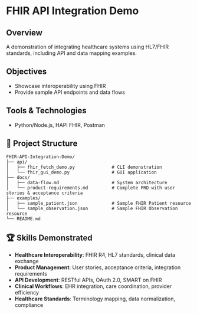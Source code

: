 # FHIR API Integration Demo

## Overview
A demonstration of integrating healthcare systems using HL7/FHIR standards, including API and data mapping examples.

## Objectives
- Showcase interoperability using FHIR
- Provide sample API endpoints and data flows

## Tools & Technologies
- Python/Node.js, HAPI FHIR, Postman

## 📁 Project Structure

```
FHIR-API-Integration-Demo/
├── api/
│   ├── fhir_fetch_demo.py              # CLI demonstration
│   └── fhir_gui_demo.py                # GUI application
├── docs/
│   ├── data-flow.md                    # System architecture
│   └── product-requirements.md         # Complete PRD with user stories & acceptance criteria
├── examples/
│   ├── sample_patient.json             # Sample FHIR Patient resource
│   └── sample_observation.json         # Sample FHIR Observation resource
└── README.md
```

## 🏆 Skills Demonstrated
- **Healthcare Interoperability**: FHIR R4, HL7 standards, clinical data exchange
- **Product Management**: User stories, acceptance criteria, integration requirements  
- **API Development**: RESTful APIs, OAuth 2.0, SMART on FHIR
- **Clinical Workflows**: EHR integration, care coordination, provider efficiency
- **Healthcare Standards**: Terminology mapping, data normalization, compliance 